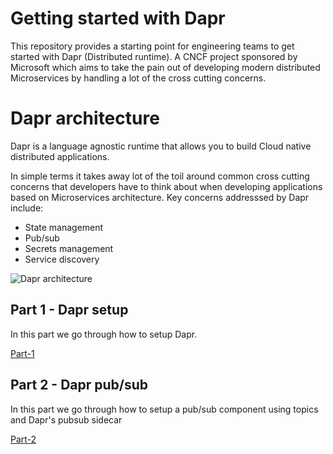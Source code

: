 # Getting started with Dapr

This repository provides a starting point for engineering teams to get started with
Dapr (Distributed runtime). A CNCF project sponsored by Microsoft which aims 
to take the pain out of developing modern distributed Microservices by handling
a lot of the cross cutting concerns.


# Dapr architecture

Dapr is a language agnostic runtime that allows you to build Cloud native 
distributed applications. 

In simple terms it takes away lot of the toil around common cross cutting 
concerns that developers have to think about when developing applications
based on Microservices architecture. Key concerns addresssed by Dapr include:

* State management
* Pub/sub
* Secrets management
* Service discovery


![Dapr architecture](https://docs.dapr.io/images/overview.png)

## Part 1 - Dapr setup

In this part we go through how to setup Dapr.

[Part-1](src/dapr-setup/dapr-setup.md)

## Part 2 - Dapr pub/sub

In this part we go through how to setup a pub/sub component using topics and Dapr's pubsub sidecar

[Part-2](src/dapr-pubsub/dapr-pubsub.md)
